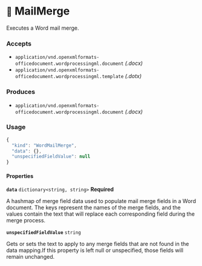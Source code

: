 # <small>:nut_and_bolt:</small> MailMerge

Executes a Word mail merge.

### Accepts

  - `application/vnd.openxmlformats-officedocument.wordprocessingml.document` _(.docx)_
  - `application/vnd.openxmlformats-officedocument.wordprocessingml.template` _(.dotx)_

### Produces

  - `application/vnd.openxmlformats-officedocument.wordprocessingml.document` _(.docx)_

### Usage

```js
{
  "kind": "WordMailMerge",
  "data": {},
  "unspecifiedFieldValue": null
}
```
#### Properties

**`data`**  `dictionary<string, string>` **Required**

A hashmap of merge field data used to populate mail merge fields in a Word document.
The keys represent the names of the merge fields, and the values contain the text that will replace
each corresponding field during the merge process.


**`unspecifiedFieldValue`**  `string`

Gets or sets the text to apply to any merge fields that are not found in the data mapping.If this property is left null or unspecified, those fields will remain unchanged.


